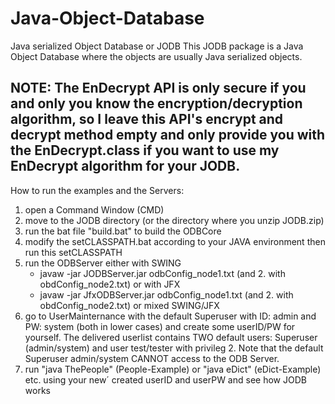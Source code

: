 # Java-Object-Database 
Java serialized Object Database or JODB
This JODB package is a Java Object Database where the objects are usually Java serialized objects.

NOTE: The EnDecrypt API is only secure if you and only you know the encryption/decryption algorithm, so I leave this API's encrypt and decrypt method empty and only provide you with the EnDecrypt.class if you want to use my EnDecrypt algorithm for your JODB.
---------------------------------------------------------------------------------------------------------------
How to run the examples and the Servers:

1) open a Command Window (CMD)
2) move to the JODB directory (or the directory where you unzip JODB.zip)
3) run the bat file "build.bat" to build the ODBCore
4) modify the setCLASSPATH.bat according to your JAVA environment then run this setCLASSPATH
5) run the ODBServer either with SWING
   - javaw -jar JODBServer.jar odbConfig_node1.txt (and 2. with obdConfig_node2.txt)
   or with JFX
   - javaw -jar JfxODBServer.jar odbConfig_node1.txt (and 2. with obdConfig_node2.txt)
   or mixed SWING/JFX
6) go to UserMainternance with the default Superuser with ID: admin and PW: system (both
   in lower cases) and create some userID/PW for yourself. The delivered userlist contains
   TWO default users: Superuser (admin/system) and user test/tester with privileg 2.
   Note that the default Superuser admin/system CANNOT access to the ODB Server.
7) run "java ThePeople" (People-Example) or "java eDict" (eDict-Example) etc. using your new´
   created userID and userPW and see how JODB works

